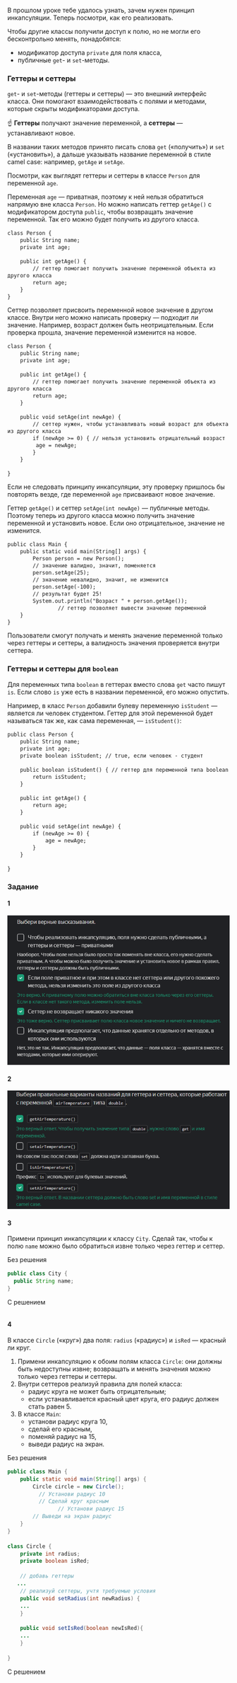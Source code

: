 В прошлом уроке тебе удалось узнать, зачем нужен принцип инкапсуляции. Теперь посмотри, как его реализовать.

Чтобы другие классы получили доступ к полю, но не могли его бесконтрольно менять, понадобятся:

- модификатор доступа `private` для поля класса,
- публичные `get`- и `set`-методы.

### Геттеры и сеттеры

`get`- и `set`-методы (геттеры и сеттеры) — это внешний интерфейс класса. Они помогают взаимодействовать с полями и методами, которые скрыты модификаторами доступа.

☝️ **Геттеры** получают значение переменной, а **сеттеры** — устанавливают новое.

В названии таких методов принято писать слова `get` («получить») и `set` («установить»), а дальше указывать название переменной в стиле camel case: например, `getAge` и `setAge`.

Посмотри, как выглядят геттеры и сеттеры в классе `Person` для переменной `age`.

Переменная `age` — приватная, поэтому к ней нельзя обратиться напрямую вне класса `Person`. Но можно написать геттер `getAge()` с модификатором доступа `public`, чтобы возвращать значение переменной. Так его можно будет получить из другого класса.
```
class Person {
    public String name;
    private int age;

    public int getAge() { 
        // геттер помогает получить значение переменной объекта из другого класса
        return age;
    }
} 
```

Сеттер позволяет присвоить переменной новое значение в другом классе. Внутри него можно написать проверку — подходит ли значение. Например, возраст должен быть неотрицательным. Если проверка прошла, значение переменной изменится на новое.
```
class Person {
    public String name;
    private int age;

    public int getAge() { 
        // геттер помогает получить значение переменной объекта из другого класса
        return age;
    }

    public void setAge(int newAge) {
        // сеттер нужен, чтобы устанавливать новый возраст для объекта из другого класса
        if (newAge >= 0) { // нельзя установить отрицательный возраст 
         age = newAge;
        }
    }

} 
```

Если не следовать принципу инкапсуляции, эту проверку пришлось бы повторять везде, где переменной `age` присваивают новое значение.

Геттер `getAge()` и сеттер `setAge(int newAge)` — публичные методы. Поэтому теперь из другого класса можно получить значение переменной и установить новое. Если оно отрицательное, значение не изменится.
```
public class Main {
    public static void main(String[] args) {
        Person person = new Person();
        // значение валидно, значит, поменяется
        person.setAge(25);
        // значение невалидно, значит, не изменится
        person.setAge(-100); 
        // результат будет 25!
        System.out.println("Возраст " + person.getAge());
                // геттер позволяет вывести значение переменной
    }
} 
```

Пользователи смогут получать и менять значение переменной только через геттеры и сеттеры, а валидность значения проверяется внутри сеттера.

### Геттеры и сеттеры для `boolean`

Для переменных типа `boolean` в геттерах вместо слова `get` часто пишут `is`. Если слово `is` уже есть в названии переменной, его можно опустить.

Например, в класс `Person` добавили булеву переменную `isStudent` — является ли человек студентом. Геттер для этой переменной будет называться так же, как сама переменная, — `isStudent()`:
```
public class Person {
    public String name;
    private int age;
    private boolean isStudent; // true, если человек - студент

    public boolean isStudent() { // геттер для переменной типа boolean
        return isStudent;
    }

    public int getAge() {
        return age;
    }

    public void setAge(int newAge) {
        if (newAge >= 0) {
            age = newAge;
        }
    }

} 
```
### Задание 
#### 1
![img_2.png](img%2Fimg_2.png)

#### 2
![img_3.png](img%2Fimg_3.png)

#### 3
Примени принцип инкапсуляции к классу `City`. Сделай так, чтобы к полю `name` можно было обратиться извне только через геттер и сеттер.

Без решения
```java
public class City {
  public String name;
}
```

С решением
```java

```

#### 4
В классе `Circle` («круг») два поля: `radius` («радиус») и `isRed` — красный ли круг.

1. Примени инкапсуляцию к обоим полям класса `Circle`: они должны быть недоступны извне; возвращать и менять значения можно только через геттеры и сеттеры.
2. Внутри сеттеров реализуй правила для полей класса:
    - радиус круга не может быть отрицательным;
    - если устанавливается красный цвет круга, его радиус должен стать равен 5.
3. В классе `Main`:
    - установи радиус круга 10,
    - сделай его красным,
    - поменяй радиус на 15,
    - выведи радиус на экран.

Без решения
```java
public class Main {
    public static void main(String[] args) {
        Circle circle = new Circle();
	      // Установи радиус 10	      
	      // Сделай круг красным 
				// Установи радиус 15
        // Выведи на экран радиус
    }
}

class Circle {
    private int radius;
    private boolean isRed;

    // добавь геттеры
   ...
    // реализуй сеттеры, учтя требуемые условия
    public void setRadius(int newRadius) {
    ...
    }

    public void setIsRed(boolean newIsRed){
    ...
    }

}

```

С решением
```java

```